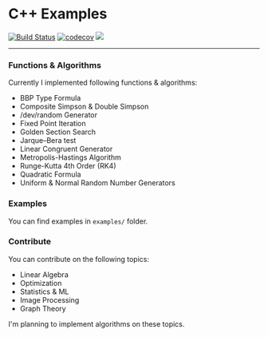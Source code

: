 # C++ Examples
[![Build Status](https://travis-ci.org/mrtkp9993/Cpp-Examples.svg?branch=master)](https://travis-ci.org/mrtkp9993/Cpp-Examples) 
[![codecov](https://codecov.io/gh/mrtkp9993/Cpp-Examples/branch/master/graph/badge.svg)](https://codecov.io/gh/mrtkp9993/Cpp-Examples)
![](https://img.shields.io/github/license/mrtkp9993/Cpp-Examples.svg)
***

### Functions & Algorithms

Currently I implemented following functions & algorithms:

* BBP Type Formula
* Composite Simpson & Double Simpson
* /dev/random Generator
* Fixed Point Iteration
* Golden Section Search
* Jarque–Bera test
* Linear Congruent Generator
* Metropolis-Hastings Algorithm
* Runge-Kutta 4th Order (RK4)
* Quadratic Formula
* Uniform & Normal Random Number Generators


### Examples

You can find examples in `examples/` folder.

### Contribute

You can contribute on the following topics:

* Linear Algebra
* Optimization
* Statistics & ML
* Image Processing
* Graph Theory

I'm planning to implement algorithms on these topics.
